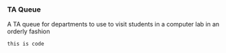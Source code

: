 ### TA Queue
A TA queue for departments to use to visit students in a computer lab in an orderly fashion

    this is code